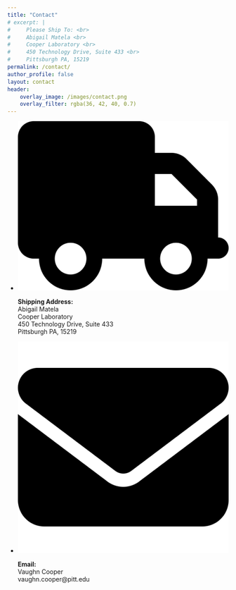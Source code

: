 ```yaml
---
title: "Contact"
# excerpt: |
#     Please Ship To: <br>
#     Abigail Matela <br>
#     Cooper Laboratory <br>
#     450 Technology Drive, Suite 433 <br>
#     Pittsburgh PA, 15219
permalink: /contact/
author_profile: false
layout: contact
header:
    overlay_image: /images/contact.png
    overlay_filter: rgba(36, 42, 40, 0.7)
---
```

<ul class="contact-cards">
  <li class="contact-cards_item">
    <div class="contact-card">
      <div class="contact-card-icon-container">
        <img src="/images/icons/truck-solid.svg">
      </div>
      <div class="contact-card-text">
        <p>
          <b>Shipping Address: </b><br>
          Abigail Matela <br>
          Cooper Laboratory <br>
          450 Technology Drive, Suite 433 <br>
          Pittsburgh PA, 15219
        </p>
      </div>
    </div>
  </li>
  <li class="contact-cards_item">
    <div class="contact-card">
      <div class="contact-card-icon-container">
        <img src="/images/icons/envelope-solid.svg">
      </div>
      <div class="contact-card-text">
        <p>
          <b>Email: </b><br>
          Vaughn Cooper <br>
          vaughn.cooper@pitt.edu
        </p>
      </div>
    </div>
  </li>
</ul>
